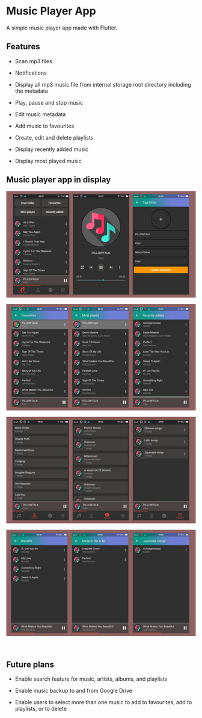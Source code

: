 # Music Player App

A simple music player app made with Flutter.

## Features

* Scan mp3 files

* Notifications

* Display all mp3 music file from internal storage root directory including the metadata

* Play, pause and stop music

* Edit music metadata

* Add music to favourites

* Create, edit and delete playlists

* Display recently added music

* Display most played music

## Music player app in display  

![Music player app](https://github.com/joec05/files/blob/main/music_player_app/demo_1.png?raw=true "Music player app demo image 1")

![Music player app](https://github.com/joec05/files/blob/main/music_player_app/demo_2.png?raw=true "Music player app demo image 2")

![Music player app](https://github.com/joec05/files/blob/main/music_player_app/demo_3.png?raw=true "Music player app demo image 3")

![Music player app](https://github.com/joec05/files/blob/main/music_player_app/demo_4.png?raw=true "Music player app demo image 4")

<br />

## Future plans

* Enable search feature for music, artists, albums, and playlists

* Enable music backup to and from Google Drive

* Enable users to select more than one music to add to favourites, add to playlists, or to delete
